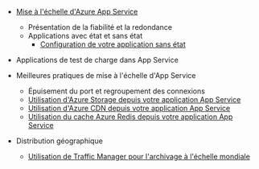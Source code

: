 * [Mise à l'échelle d'Azure App Service](../articles/app-service-web/web-sites-scale.md)
  
  * Présentation de la fiabilité et la redondance
  * Applications avec état et sans état
    * [Configuration de votre application sans état](/blog/disabling-arrs-instance-affinity-in-windows-azure-web-sites/)
* Applications de test de charge dans App Service
* Meilleures pratiques de mise à l'échelle d'App Service
  
  * Épuisement du port et regroupement des connexions
  * [Utilisation d'Azure Storage depuis votre application App Service](../articles/storage/storage-dotnet-how-to-use-blobs.md)
  * [Utilisation d'Azure CDN depuis votre application App Service](../articles/cdn/cdn-overview.md)
  * [Utilisation du cache Azure Redis depuis votre application App Service](../articles/redis-cache/cache-dotnet-how-to-use-azure-redis-cache.md)
* Distribution géographique
  
  * [Utilisation de Traffic Manager pour l'archivage à l'échelle mondiale](../articles/traffic-manager/traffic-manager-overview.md)

<!---HONumber=AcomDC_0706_2016-->